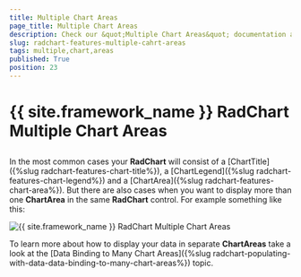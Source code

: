 ```yaml
---
title: Multiple Chart Areas
page_title: Multiple Chart Areas
description: Check our &quot;Multiple Chart Areas&quot; documentation article for the RadChart {{ site.framework_name }} control.
slug: radchart-features-multiple-cahrt-areas
tags: multiple,chart,areas
published: True
position: 23
---
```


# {{ site.framework_name }} RadChart Multiple Chart Areas



## 

In the most common cases your __RadChart__ will consist of a [ChartTitle]({%slug radchart-features-chart-title%}), a [ChartLegend]({%slug radchart-features-chart-legend%}) and a [ChartArea]({%slug radchart-features-chart-area%}). But there are also cases when you want to display more than one __ChartArea__ in the same __RadChart__ control. For example something like this:

![{{ site.framework_name }} RadChart Multiple Chart Areas](images/RadChart_Multiple_ChartAreas_01.png)

To learn more about how to display your data in separate __ChartAreas__ take a look at the [Data Binding to Many Chart Areas]({%slug radchart-populating-with-data-data-binding-to-many-chart-areas%}) topic.
